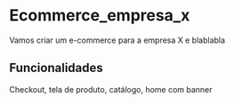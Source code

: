 # Ecommerce_empresa_x

Vamos criar um e-commerce para a empresa X e blablabla

## Funcionalidades

Checkout, tela de produto, catálogo, home com banner
